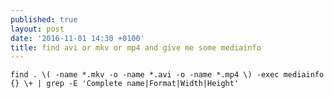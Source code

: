 ```yaml
---
published: true
layout: post
date: '2016-11-01 14:30 +0100'
title: find avi or mkv or mp4 and give me some mediainfo
---
```

    find . \( -name *.mkv -o -name *.avi -o -name *.mp4 \) -exec mediainfo {} \+ | grep -E 'Complete name|Format|Width|Height'
